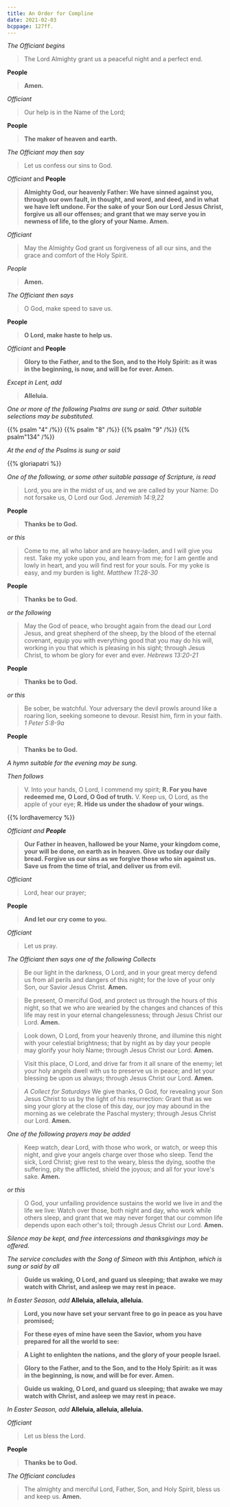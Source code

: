 ```yaml
---
title: An Order for Compline
date: 2021-02-03
bcppage: 127ff.
---
```


<An Order for Compline>

*The Officiant begins*
> The Lord Almighty grant us a peaceful night and a perfect end.

**People**
> **Amen.**

*Officiant*
> Our help is in the Name of the Lord;

**People**
> **The maker of heaven and earth.**

*The Officiant may then say*
> Let us confess our sins to God.

_Officiant_ and **People**
> **Almighty God, our heavenly Father:
We have sinned against you,
through our own fault,
in thought, and word, and deed,
and in what we have left undone.
For the sake of your Son our Lord Jesus Christ,
forgive us all our offenses;
and grant that we may serve you
in newness of life,
to the glory of your Name.  Amen.**

*Officiant*
> May the Almighty God grant us forgiveness of all our sins, and the grace and comfort of the Holy Spirit.

_People_
> **Amen.**

_The Officiant then says_
> O God, make speed to save us.

**People**
> **O Lord, make haste to help us.**

_Officiant_ and **People**
> **Glory to the Father, and to the Son, and to the Holy Spirit:  as it was in the beginning, is now, and will be for ever.  Amen.**

*Except in Lent, add*
> **Alleluia.**

_One or more of the following Psalms are sung or said.  Other suitable selections may be substituted._

{{% psalm "4" /%}}
{{% psalm "8" /%}}
{{% psalm "9" /%}}
{{% psalm"134" /%}}

_At the end of the Psalms is sung or said_

{{% gloriapatri %}}

_One of the following, or some other suitable passage of Scripture, is read_

> Lord, you are in the midst of us, and we are called by your Name:  Do not forsake us, O Lord our God.  _Jeremiah 14:9,22_

**People**
> **Thanks be to God.**

_or this_

> Come to me, all who labor and are heavy-laden, and I will give you rest.  Take my yoke upon you, and learn from me; for I am gentle and lowly in heart, and you will find rest for your souls.  For my yoke is easy, and my burden is light. _Matthew 11:28-30_

**People**
> **Thanks be to God.**

_or the following_

> May the God of peace, who brought again from the dead our Lord Jesus, and great shepherd of the sheep, by the blood of the eternal covenant, equip you with everything good that you may do his will, working in you that which is pleasing in his sight; through Jesus Christ, to whom be glory for ever and ever.  _Hebrews 13:20-21_

**People**
> **Thanks be to God.**

_or this_

> Be sober, be watchful.  Your adversary the devil prowls around like a roaring lion, seeking someone to devour. Resist him, firm in your faith.  _1 Peter 5:8-9a_

**People**
> **Thanks be to God.**

_A hymn suitable for the evening may be sung._

_Then follows_

> V.  Into your hands, O Lord, I commend my spirit;
> **R.  For you have redeemed me, O Lord, O God of truth.**
> V.  Keep us, O Lord, as the apple of your eye;
> **R.  Hide us under the shadow of your wings.**

{{% lordhavemercy %}}

_Officiant and **People**_

> **Our Father in heaven,
hallowed be your Name,
your kingdom come,
your will be done,
on earth as in heaven.
Give us today our daily bread.
Forgive us our sins
as we forgive those
who sin against us.
Save us from the time of trial,
and deliver us from evil.**

_Officiant_
> Lord, hear our prayer;

**People**
> **And let our cry come to you.**

_Officiant_
> Let us pray.

_The Officiant then says one of the following Collects_

> Be our light in the darkness, O Lord, and in your great mercy defend us from all perils and dangers of this night; for the love of your only Son, our Savior Jesus Christ.  **Amen.**

> Be present, O merciful God, and protect us through the hours of this night, so that we who are wearied by the changes and chances of this life may rest in your eternal changelessness; through Jesus Christ our Lord.  **Amen.**

> Look down, O Lord, from your heavenly throne, and illumine this night with your celestial brightness; that by night as by day your people may glorify your holy Name; through Jesus Christ our Lord.  **Amen.**

> Visit this place, O Lord, and drive far from it all snare of the enemy; let your holy angels dwell with us to preserve us in peace; and let your blessing be upon us always; through Jesus Christ our Lord.  **Amen.**

> _A Collect for Saturdays_
> We give thanks, O God, for revealing your Son Jesus Christ to us by the light of his resurrection:  Grant that as we sing your glory at the close of this day, our joy may abound in the morning as we celebrate the Paschal mystery; through Jesus Christ our Lord.  **Amen.**


_One of the following prayers may be added_

> Keep watch, dear Lord, with those who work, or watch, or
weep this night, and give your angels charge over those who
sleep.  Tend the sick, Lord Christ; give rest to the weary, bless
the dying, soothe the suffering, pity the afflicted, shield the
joyous; and all for your love's sake.  **Amen.**

_or this_

> O God, your unfailing providence sustains the world we live
in and the life we live:  Watch over those, both night and day,
who work while others sleep, and grant that we may never
forget that our common life depends upon each other's toil;
through Jesus Christ our Lord.  **Amen.**

_Silence may be kept, and free intercessions and thanksgivings may be offered._

_The service concludes with the Song of Simeon with this Antiphon, which is sung or said by all_

> **Guide us waking, O Lord, and guard us sleeping; that awake we may watch with Christ, and asleep we may rest in peace.**

_In Easter Season, add_ **Alleluia, alleluia, alleluia.**

> **Lord, you now have set your servant free
 to go in peace as you have promised;**

> **For these eyes of mine have seen the Savior,
 whom you have prepared for all the world to see:**

> **A Light to enlighten the nations,
 and the glory of your people Israel.**

> **Glory to the Father, and to the Son, and to the Holy Spirit:
 as it was in the beginning, is now, and will be for ever.  Amen.**

> **Guide us waking, O Lord, and guard us sleeping;
that awake we may watch with Christ, and asleep we may rest in peace.**

_In Easter Season, add_  **Alleluia, alleluia, alleluia.**


_Officiant_
> Let us bless the Lord.

**People**
> **Thanks be to God.**

_The Officiant concludes_

> The almighty and merciful Lord, Father, Son, and Holy Spirit, bless us and keep us.  **Amen.**
